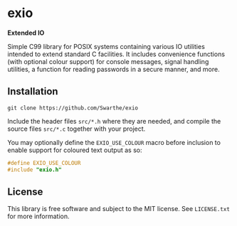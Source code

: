 # exio

**Extended IO**

Simple C99 library for POSIX systems containing various IO utilities intended to
extend standard C facilities. It includes convenience functions (with optional
colour support) for console messages, signal handling utilities, a function for
reading passwords in a secure manner, and more.

## Installation

```
git clone https://github.com/Swarthe/exio
```

Include the header files `src/*.h` where they are needed, and compile the source
files `src/*.c` together with your project.

You may optionally define the `EXIO_USE_COLOUR` macro before inclusion to enable
support for coloured text output as so:

```c
#define EXIO_USE_COLOUR
#include "exio.h"
```

## License

This library is free software and subject to the MIT license. See `LICENSE.txt`
for more information.
